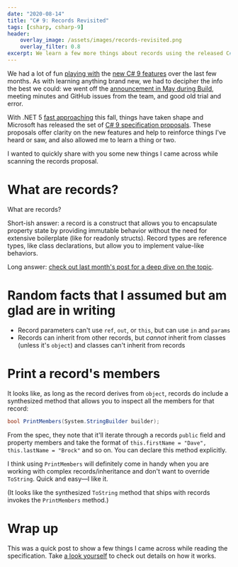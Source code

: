 ```yaml
---
date: "2020-08-14"
title: "C# 9: Records Revisited"
tags: [csharp, csharp-9]
header:
    overlay_image: /assets/images/records-revisited.png
    overlay_filter: 0.8
excerpt: We learn a few more things about records using the released C# 9 spec proposal.
---
```


We had a lot of fun [playing with](https://daveabrock.com/2020/06/29/c-sharp-9-deep-dive-inits) the [new C# 9 features](https://devblogs.microsoft.com/dotnet/welcome-to-c-9-0/) over the last few months. As with learning anything brand new, we had to decipher the info the best we could: we went off the [announcement in May during Build](https://devblogs.microsoft.com/dotnet/welcome-to-c-9-0/), meeting minutes and GitHub issues from the team, and good old trial and error.

With .NET 5 [fast approaching](https://devblogs.microsoft.com/dotnet/announcing-net-5-0-preview-7/) this fall, things have taken shape and Microsoft has released the set of [C# 9 specification proposals](https://docs.microsoft.com/dotnet/csharp/language-reference/proposals/csharp-9.0/records). These proposals offer clarity on the new features and help to reinforce things I've heard or saw, and also allowed me to learn a thing or two.

I wanted to quickly share with you some new things I came across while scanning the records proposal.

# What are records?

What are records?

Short-ish answer: a record is a construct that allows you to encapsulate property state by providing immutable behavior without the need for extensive boilerplate (like for readonly structs). Record types are reference types, like class declarations, but allow you to implement value-like behaviors.

Long answer: [check out last month's post for a deep dive on the topic](https://daveabrock.com/2020/07/06/c-sharp-9-deep-dive-records).

# Random facts that I assumed but am glad are in writing

* Record parameters can't use `ref`, `out`, or `this`, but can use `in` and `params`
* Records can inherit from other records, but *cannot* inherit from classes (unless it's `object`) and classes can't inherit from records

# Print a record's members

It looks like, as long as the record derives from `object`, records do include a synthesized method that allows you to inspect all the members for that record:

```csharp
bool PrintMembers(System.StringBuilder builder);
```

From the spec, they note that it'll iterate through a records `public` field and property members and take the format of `this.firstName = "Dave", this.lastName = "Brock"` and so on. You can declare this method explicitly. 

I think using `PrintMembers` will definitely come in handy when you are working with complex records/inheritance and don't want to override `ToString`. Quick and easy—I like it.

(It looks like the synthesized `ToString` method that ships with records invokes the `PrintMembers` method.)

# Wrap up

This was a quick post to show a few things I came across while reading the specification. Take [a look yourself](https://docs.microsoft.com/dotnet/csharp/language-reference/proposals/csharp-9.0/records) to check out details on how it works.
